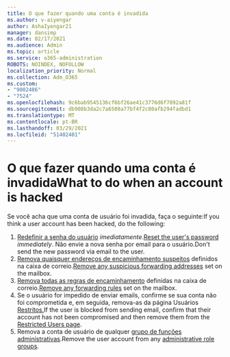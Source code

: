```yaml
---
title: O que fazer quando uma conta é invadida
ms.author: v-aiyengar
author: AshaIyengar21
manager: dansimp
ms.date: 02/17/2021
ms.audience: Admin
ms.topic: article
ms.service: o365-administration
ROBOTS: NOINDEX, NOFOLLOW
localization_priority: Normal
ms.collection: Adm_O365
ms.custom:
- "9002486"
- "7524"
ms.openlocfilehash: 9c6bab9545136cf6bf26ae41c3776d6f7892a81f
ms.sourcegitcommit: db908b3da2c7a6508a77bf4f2c80afb294fadbd1
ms.translationtype: MT
ms.contentlocale: pt-BR
ms.lasthandoff: 03/29/2021
ms.locfileid: "51402401"
---
```

# <a name="what-to-do-when-an-account-is-hacked"></a><span data-ttu-id="d0f4b-102">O que fazer quando uma conta é invadida</span><span class="sxs-lookup"><span data-stu-id="d0f4b-102">What to do when an account is hacked</span></span>

<span data-ttu-id="d0f4b-103">Se você acha que uma conta de usuário foi invadida, faça o seguinte:</span><span class="sxs-lookup"><span data-stu-id="d0f4b-103">If you think a user account has been hacked, do the following:</span></span>

1. <span data-ttu-id="d0f4b-104">[Redefinir a senha do usuário](https://go.microsoft.com/fwlink/?linkid=2103704) *imediatamente*.</span><span class="sxs-lookup"><span data-stu-id="d0f4b-104">[Reset the user's password](https://go.microsoft.com/fwlink/?linkid=2103704) *immediately*.</span></span> <span data-ttu-id="d0f4b-105">Não envie a nova senha por email para o usuário.</span><span class="sxs-lookup"><span data-stu-id="d0f4b-105">Don't send the new password via email to the user.</span></span>
1. <span data-ttu-id="d0f4b-106">[Remova quaisquer endereços de encaminhamento suspeitos](https://go.microsoft.com/fwlink/?linkid=2103705) definidos na caixa de correio.</span><span class="sxs-lookup"><span data-stu-id="d0f4b-106">[Remove any suspicious forwarding addresses](https://go.microsoft.com/fwlink/?linkid=2103705) set on the mailbox.</span></span>
1. <span data-ttu-id="d0f4b-107">[Remova todas as regras de encaminhamento](https://go.microsoft.com/fwlink/?linkid=2103706) definidas na caixa de correio.</span><span class="sxs-lookup"><span data-stu-id="d0f4b-107">[Remove any forwarding rules](https://go.microsoft.com/fwlink/?linkid=2103706) set on the mailbox.</span></span>
1. <span data-ttu-id="d0f4b-108">Se o usuário for impedido de enviar emails, confirme se sua conta não foi comprometida e, em seguida, remova-as da página Usuários [Restritos.](https://go.microsoft.com/fwlink/?linkid=2103706)</span><span class="sxs-lookup"><span data-stu-id="d0f4b-108">If the user is blocked from sending email, confirm that their account has not been compromised and then remove them from the [Restricted Users page](https://go.microsoft.com/fwlink/?linkid=2103706).</span></span>
1. <span data-ttu-id="d0f4b-109">Remova a conta de usuário de qualquer [grupo de funções administrativas](https://go.microsoft.com/fwlink/?linkid=2092294).</span><span class="sxs-lookup"><span data-stu-id="d0f4b-109">Remove the user account from any [administrative role groups](https://go.microsoft.com/fwlink/?linkid=2092294).</span></span>